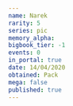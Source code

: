 ```yaml
---
name: Narek
rarity: 5
series: pic
memory_alpha:
bigbook_tier: -1
events: 0
in_portal: true
date: 14/04/2020
obtained: Pack
mega: false
published: true
---
```



